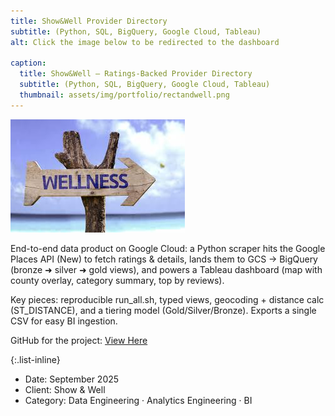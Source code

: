 ```yaml
---
title: Show&Well Provider Directory
subtitle: (Python, SQL, BigQuery, Google Cloud, Tableau)
alt: Click the image below to be redirected to the dashboard

caption:
  title: Show&Well – Ratings-Backed Provider Directory
  subtitle: (Python, SQL, BigQuery, Google Cloud, Tableau) 
  thumbnail: assets/img/portfolio/rectandwell.png
---
```

[![Show&WellDashboard](assets/img/portfolio/well.jpeg)](https://app.powerbi.com/view?r=eyJrIjoiMDE5MTliZjUtNGYxNC00YThkLTk0MjUtYjY4OTdmMmIzYzEzIiwidCI6IjE1YzJlYmM2LTFlYTctNDI2MS05N2Y2LTBiMmI4NDZmNzJlYiIsImMiOjN9&embedImagePlaceholder=true)

End-to-end data product on Google Cloud: a Python scraper hits the Google Places API (New) to fetch ratings & details, 
lands them to GCS → BigQuery (bronze ➜ silver ➜ gold views), and powers a Tableau dashboard (map with county overlay, 
category summary, top by reviews).

Key pieces: reproducible run_all.sh, typed views, geocoding + distance calc (ST_DISTANCE), 
and a tiering model (Gold/Silver/Bronze). Exports a single CSV for easy BI ingestion.

GitHub for the project: [View Here](https://github.com/JulianVB3102/Show-WellSyntheticDatabase)

{:.list-inline}
- Date: September 2025
- Client: Show & Well
- Category: Data Engineering · Analytics Engineering · BI
